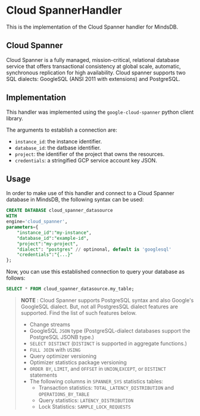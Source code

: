 # Cloud SpannerHandler
This is the implementation of the Cloud Spanner handler for MindsDB.

## Cloud Spanner
Cloud Spanner is a fully managed, mission-critical, relational database service that offers transactional consistency at global scale, automatic, synchronous replication for high availability.
Cloud spanner supports two SQL dialects: GoogleSQL (ANSI 2011 with extensions) and PostgreSQL.

## Implementation
This handler was implemented using the `google-cloud-spanner` python client library.

The arguments to establish a connection are:

* `instance_id`: the instance identifier.
* `database_id`: the datbase identifier.
* `project`: the identifier of the project that owns the resources.
* `credentials`: a stringified GCP service account key JSON.


## Usage
In order to make use of this handler and connect to a Cloud Spanner database in MindsDB, the following syntax can be used:

```sql
CREATE DATABASE cloud_spanner_datasource
WITH
engine='cloud_spanner',
parameters={
    "instance_id":"my-instance",
    "database_id":"example-id",
    "project":"my-project",
    "dialect": "postgres" // optinonal, default is 'googlesql'
    "credentials":"{...}"
};
```

Now, you can use this established connection to query your database as follows:
```sql
SELECT * FROM cloud_spanner_datasource.my_table;
```

> **NOTE** : Cloud Spanner supports PostgreSQL syntax and also Google's GoogleSQL dialect. But, not all PostgresSQL dialect features are supported. Find the list of such features below.
> - Change streams
> - GoogleSQL `JSON` type (PostgreSQL-dialect databases support the PostgreSQL JSONB type.)
> - `SELECT DISTINCT` (`DISTINCT` is supported in aggregate functions.)
> - `FULL JOIN` with `USING`
> - Query optimizer versioning
> - Optimizer statistics package versioning
> - `ORDER BY`, `LIMIT`, and `OFFSET` in `UNION`,`EXCEPT`, or `DISTINCT` statements
> - The following columns in `SPANNER_SYS` statistics tables:
>      - Transaction statistics: `TOTAL_LATENCY_DISTRIBUTION` and `OPERATIONS_BY_TABLE`
>      - Query statistics: `LATENCY_DISTRIBUTION`
>      - Lock Statistics: `SAMPLE_LOCK_REQUESTS`
